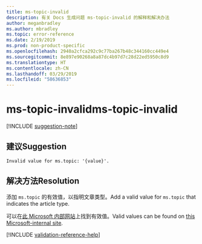 ```yaml
---
title: ms-topic-invalid
description: 有关 Docs 生成问题 ms-topic-invalid 的解释和解决办法
author: meganbradley
ms.author: mbradley
ms.topic: error-reference
ms.date: 2/19/2019
ms.prod: non-product-specific
ms.openlocfilehash: 2940a2cfca292c9c77ba267b48c344160cc449e4
ms.sourcegitcommit: 8e897e90268a8a87dc4b97d7c28d22ed5950c8d9
ms.translationtype: HT
ms.contentlocale: zh-CN
ms.lasthandoff: 03/29/2019
ms.locfileid: "58636853"
---
```

# <a name="ms-topic-invalid"></a><span data-ttu-id="0c1c1-103">ms-topic-invalid</span><span class="sxs-lookup"><span data-stu-id="0c1c1-103">ms-topic-invalid</span></span>

[!INCLUDE [suggestion-note](includes/suggestion-note.md)]

## <a name="suggestion"></a><span data-ttu-id="0c1c1-104">建议</span><span class="sxs-lookup"><span data-stu-id="0c1c1-104">Suggestion</span></span>

`Invalid value for ms.topic: '{value}'.`

## <a name="resolution"></a><span data-ttu-id="0c1c1-105">解决方法</span><span class="sxs-lookup"><span data-stu-id="0c1c1-105">Resolution</span></span>

<span data-ttu-id="0c1c1-106">添加 `ms.topic` 的有效值，以指明文章类型。</span><span class="sxs-lookup"><span data-stu-id="0c1c1-106">Add a valid value for `ms.topic` that indicates the article type.</span></span>

<span data-ttu-id="0c1c1-107">可以在[此 Microsoft 内部网站](https://docsmetadatatool.azurewebsites.net/allowlists)上找到有效值。</span><span class="sxs-lookup"><span data-stu-id="0c1c1-107">Valid values can be found on [this Microsoft-internal site](https://docsmetadatatool.azurewebsites.net/allowlists).</span></span>

<!--make sure to add this file to your includes folder and verify the path-->
[!INCLUDE [validation-reference-help](includes/validation-reference-help.md)]
